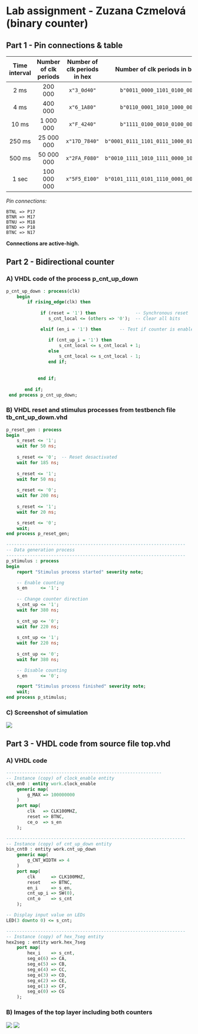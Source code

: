 # Lab assignment - Zuzana Czmelová (binary counter)

## Part 1 -  Pin connections & table 

| **Time interval** | **Number of clk periods** | **Number of clk periods in hex** | **Number of clk periods in binary** |
   | :-: | :-: | :-: | :-: |
   | 2&nbsp;ms | 200 000 | `x"3_0d40"` | `b"0011_0000_1101_0100_0000"` |
   | 4&nbsp;ms | 400 000 | `x"6_1A80"` | `b"0110_0001_1010_1000_0000"`
   | 10&nbsp;ms | 1 000 000 |`x"F_4240"` | `b"1111_0100_0010_0100_0000"`
   | 250&nbsp;ms |25 000 000 |`x"17D_7840"` | `b"0001_0111_1101_0111_1000_0100_0000"`
   | 500&nbsp;ms |50 000 000 |`x"2FA_F080"`| `b"0010_1111_1010_1111_0000_1000_0000"`
   | 1&nbsp;sec | 100 000 000 | `x"5F5_E100"` | `b"0101_1111_0101_1110_0001_0000_0000"` |
   
   
   
*Pin connections:*
```table
BTNL => P17
BTNR => M17
BTNU => M18
BTND => P18
BTNC => N17
```

 **Connections are active-high.** 

## Part 2 -  Bidirectional counter

### A)  VHDL code of the process p_cnt_up_down 

```vhdl
p_cnt_up_down : process(clk)
    begin
        if rising_edge(clk) then
     
             if (reset = '1') then               -- Synchronous reset
                s_cnt_local <= (others => '0');  -- Clear all bits

             elsif (en_i = '1') then       -- Test if counter is enabled

                if (cnt_up_i = '1') then
                    s_cnt_local <= s_cnt_local + 1;
                else
                    s_cnt_local <= s_cnt_local - 1;
                end if;   
                
            
            end if;
         
       end if;
 end process p_cnt_up_down;
 ```
 
 ### B) VHDL reset and stimulus processes from testbench file tb_cnt_up_down.vhd 
 
```vhdl
p_reset_gen : process
begin
    s_reset <= '1';
    wait for 50 ns;
    
    s_reset <= '0';  -- Reset desactivated
    wait for 185 ns;
    
    s_reset <= '1';
    wait for 50 ns;
    
    s_reset <= '0';
    wait for 200 ns;
    
    s_reset <= '1';
    wait for 20 ns;

    s_reset <= '0';
    wait;
end process p_reset_gen;

--------------------------------------------------------------------
-- Data generation process
--------------------------------------------------------------------
p_stimulus : process
begin
    report "Stimulus process started" severity note;

    -- Enable counting
    s_en     <= '1';
    
    -- Change counter direction
    s_cnt_up <= '1';
    wait for 380 ns;
    
    s_cnt_up <= '0';
    wait for 220 ns;
    
    s_cnt_up <= '1';
    wait for 220 ns;
    
    s_cnt_up <= '0';
    wait for 380 ns;

    -- Disable counting
    s_en     <= '0';

    report "Stimulus process finished" severity note;
    wait;
end process p_stimulus;
```
### C) Screenshot of simulation 

![](images/sim1.png)

## Part 3 - VHDL code from source file top.vhd 

### A) VHDL code

```vhdl
-----------------------------------------------------------
-- Instance (copy) of clock_enable entity
clk_en0 : entity work.clock_enable
    generic map(
        g_MAX => 100000000
    )
    port map(
        clk   => CLK100MHZ,
        reset => BTNC,
        ce_o  => s_en
    );

--------------------------------------------------------------------
-- Instance (copy) of cnt_up_down entity
bin_cnt0 : entity work.cnt_up_down
    generic map(
        g_CNT_WIDTH => 4
    )
    port map(
        clk      => CLK100MHZ,
        reset    => BTNC,
        en_i     => s_en,
        cnt_up_i => SW(0),
        cnt_o    => s_cnt
    );          

-- Display input value on LEDs
LED(3 downto 0) <= s_cnt;

--------------------------------------------------------------------
-- Instance (copy) of hex_7seg entity
hex2seg : entity work.hex_7seg
    port map(
        hex_i    => s_cnt,
        seg_o(6) => CA,
        seg_o(5) => CB,
        seg_o(4) => CC,
        seg_o(3) => CD,
        seg_o(2) => CE,
        seg_o(1) => CF,
        seg_o(0) => CG
    );
```

### B) Images of the top layer including both counters

![](images/1.png)
![](images/2.png)
